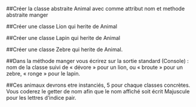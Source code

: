 ##Créer la classe abstraite Animal avec comme attribut nom et methode abstraite manger

##Créer une classe Lion qui herite de Animal

##Créer une classe Lapin qui herite de Animal

##Créer une classe Zebre qui herite de Animal.

##Dans la méthode manger vous écrirez sur la sortie standard (Console) : nom de la classe suivi de «
dévore » pour un lion, ou « broute » pour un zebre, « ronge » pour le lapin.

##Ces animaux devrons etre instanciés, 5 pour chaque classes concrètes. Vous coderez le getter de nom
afin que le nom affiché soit écrit Majuscule pour les lettres d’indice pair.